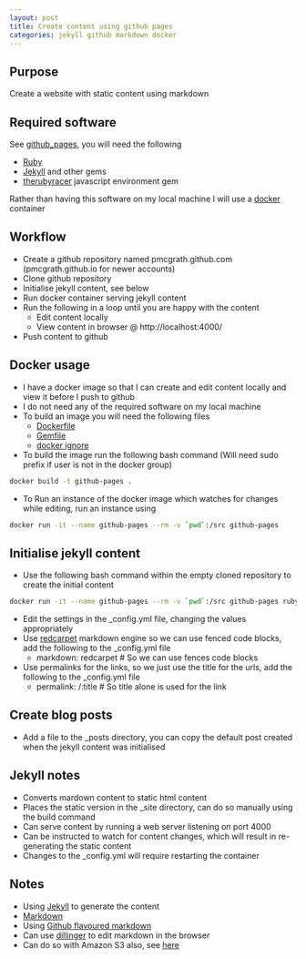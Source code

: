 ```yaml
---
layout: post
title: Create content using github pages
categories: jekyll github markdown docker
---
```



## Purpose
Create a website with static content using markdown


## Required software
See [github_pages](https://pages.github.com/), you will need the following

- [Ruby](https://www.ruby-lang.org/en/)
- [Jekyll](https://help.github.com/articles/using-jekyll-with-pages/) and other gems
- [therubyracer](https://github.com/jekyll/jekyll/issues/2327) javascript environment gem

Rather than having this software on my local machine I will use a [docker](https://www.docker.com/) container


## Workflow
- Create a github repository named pmcgrath.github.com (pmcgrath.github.io for newer accounts)
- Clone github repository
- Initialise jekyll content, see below
- Run docker container serving jekyll content
- Run the following in a loop until you are happy with the content
  * Edit content locally
  * View content in browser @ http://localhost:4000/
- Push content to github


## Docker usage
- I have a docker image so that I can create and edit content locally and view it before I push to github
- I do not need any of the required software on my local machine
- To build an image you will need the following files
  * [Dockerfile](https://raw.githubusercontent.com/pmcgrath/pmcgrath.github.com/master/Dockerfile)
  * [Gemfile](https://raw.githubusercontent.com/pmcgrath/pmcgrath.github.com/master/Gemfile)
  * [docker ignore](https://raw.githubusercontent.com/pmcgrath/pmcgrath.github.com/master/.dockerignore)
- To build the image run the following bash command (Will need sudo prefix if user is not in the docker group)

```bash
docker build -t github-pages .
```
- To Run an instance of the docker image which watches for changes while editing, run an instance using

```bash
docker run -it --name github-pages --rm -v `pwd`:/src github-pages
```


## Initialise jekyll content
- Use the following bash command within the empty cloned repository to create the initial content

```bash
docker run -it --name github-pages --rm -v `pwd`:/src github-pages ruby -S jekyll new .
```
- Edit the settings in the _config.yml file, changing the values appropriately
- Use [redcarpet](http://stackoverflow.com/questions/13464590/github-flavored-markdown-and-pygments-highlighting-in-jekyll$) markdown engine so we can use fenced code blocks, add the following to the _config.yml file
  * markdown: redcarpet             # So we can use fences code blocks
- Use permalinks for the links, so we just use the title for the urls, add the following to the _config.yml file
  * permalink: /:title              # So title alone is used for the link


## Create blog posts
- Add a file to the _posts directory, you can copy the default post created when the jekyll content was initialised


## Jekyll notes
- Converts mardown content to static html content
- Places the static version in the _site directory, can do so manually using the build command
- Can serve content by running a web server listening on port 4000
- Can be instructed to watch for content changes, which will result in re-generating the static content
- Changes to the _config.yml will require restarting the container


## Notes
- Using [Jekyll](http://jekyllrb.com/) to generate the content
- [Markdown](http://daringfireball.net/projects/markdown/)
- Using [Github flavoured markdown](https://help.github.com/articles/github-flavored-markdown/)
- Can use [dillinger](http://dillinger.io/) to edit markdown in the browser
- Can do so with Amazon S3 also, see [here](http://vvv.tobiassjosten.net/development/jekyll-blog-on-amazon-s3-and-cloudfront/)

